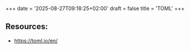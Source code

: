 +++
date = '2025-08-27T09:18:25+02:00'
draft = false
title = 'TOML'
+++

## Resources:
- https://toml.io/en/

